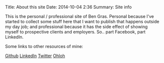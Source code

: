 Title: About this site
Date: 2014-10-04 2:36
Summary: Site info

This is the personal / professional site of Ben Gras. Personal
because I've started to collect some stuff here that I want to
publish that happens outside my day job; and professional because it
has the side effect of showing myself to prospective clients and
employers. So.. part Facebook, part LinkedIn.

Some links to other resources of mine:

[Github](https://github.com/bengras)
[LinkedIn](https://www.linkedin.com/in/bengras)
[Twitter](https://twitter.com/bjg)
[Ohloh](https://www.ohloh.net/accounts/beng)
